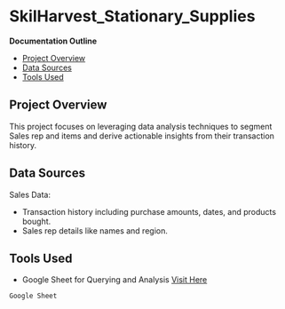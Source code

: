 # SkilHarvest_Stationary_Supplies


**Documentation Outline**
- [Project Overview](#project-overview)
- [Data Sources](#data-sources)
- [Tools Used](#tools-used)


## Project Overview
  This project focuses on leveraging data analysis techniques to segment Sales rep and items and derive actionable insights from their transaction history.

## Data Sources
Sales Data:
- Transaction history including purchase amounts, dates, and products bought.
- Sales rep details like names and region.

## Tools Used
- Google Sheet for Querying and Analysis [Visit Here]([https.google.com](https://docs.google.com/spreadsheets/u/0/))


```
Google Sheet
```

